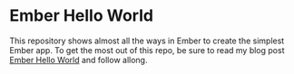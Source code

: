 # Ember Hello World

This repository shows almost all the ways in Ember to create the simplest Ember app. To get the most out of this repo, be sure to read my blog post [Ember Hello World](http://kyleshevlin.com/ember-hello-world) and follow allong.

